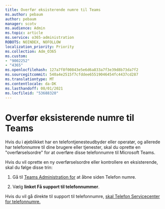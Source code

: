 ```yaml
---
title: Overfør eksisterende numre til Teams
ms.author: pebaum
author: pebaum
manager: scotv
ms.audience: Admin
ms.topic: article
ms.service: o365-administration
ROBOTS: NOINDEX, NOFOLLOW
localization_priority: Priority
ms.collection: Adm_O365
ms.custom:
- "9002252"
- "4365"
ms.openlocfilehash: 127a7f8f00843e5e6d6a833a7f3e39d8b73da7f2
ms.sourcegitcommit: 540a4e2515f7cfddee65519046454fc4437cd287
ms.translationtype: MT
ms.contentlocale: da-DK
ms.lasthandoff: 08/01/2021
ms.locfileid: "53688320"
---
```

# <a name="port-existing-numbers-to-teams"></a>Overfør eksisterende numre til Teams

Hvis du i øjeblikket har en telefontjenesteudbyder eller operatør, og allerede har telefonnumre til dine brugere eller tjenester, skal du oprette en "overførselsordre" for at overføre disse telefonnumre til Microsoft Teams.  

Hvis du vil oprette en ny overførselsordre eller kontrollere en eksisterende, skal du følge disse trin: 

1. Gå til [Teams Administration for](https://admin.teams.microsoft.com/phone-numbers) at åbne siden Telefon numre. 

1. Vælg **linket Få support til telefonnummer**. 

Hvis du vil gå direkte til support til telefonnumre, [skal Telefon Servicecenter for telefonnumre.](https://pstnsd.powerappsportals.com/)  
